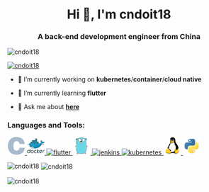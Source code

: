 <h1 align="center">Hi 👋, I'm cndoit18</h1>
<h3 align="center">A back-end development engineer from China</h3>

<p align="left"> <img src="https://komarev.com/ghpvc/?username=cndoit18&label=Profile%20views&color=0e75b6&style=flat" alt="cndoit18" /> </p>

<p align="left"> <a href="https://github.com/ryo-ma/github-profile-trophy"><img src="https://github-profile-trophy.vercel.app/?username=cndoit18" alt="cndoit18" /></a> </p>

- 🔭 I’m currently working on **kubernetes**/**container**/**cloud native**

- 🌱 I’m currently learning **flutter**

- 💬 Ask me about **[here](https://github.com/cndoit18/cndoit18/issues)**


<h3 align="left">Languages and Tools:</h3>
<p align="left"> <a href="https://www.cprogramming.com/" target="_blank"> <img src="https://raw.githubusercontent.com/devicons/devicon/master/icons/c/c-original.svg" alt="c" width="40" height="40"/> </a> <a href="https://www.docker.com/" target="_blank"> <img src="https://raw.githubusercontent.com/devicons/devicon/master/icons/docker/docker-original-wordmark.svg" alt="docker" width="40" height="40"/> </a> <a href="https://flutter.dev" target="_blank"> <img src="https://www.vectorlogo.zone/logos/flutterio/flutterio-icon.svg" alt="flutter" width="40" height="40"/> </a> <a href="https://golang.org" target="_blank"> <img src="https://raw.githubusercontent.com/devicons/devicon/master/icons/go/go-original.svg" alt="go" width="40" height="40"/> </a> <a href="https://www.jenkins.io" target="_blank"> <img src="https://www.vectorlogo.zone/logos/jenkins/jenkins-icon.svg" alt="jenkins" width="40" height="40"/> </a> <a href="https://kubernetes.io" target="_blank"> <img src="https://www.vectorlogo.zone/logos/kubernetes/kubernetes-icon.svg" alt="kubernetes" width="40" height="40"/> </a> <a href="https://www.linux.org/" target="_blank"> <img src="https://raw.githubusercontent.com/devicons/devicon/master/icons/linux/linux-original.svg" alt="linux" width="40" height="40"/> </a> <a href="https://www.python.org" target="_blank"> <img src="https://raw.githubusercontent.com/devicons/devicon/master/icons/python/python-original.svg" alt="python" width="40" height="40"/> </a> </p>

<p><img align="left" src="https://github-readme-stats.vercel.app/api/top-langs?username=cndoit18&show_icons=true&locale=en&layout=compact" alt="cndoit18" /></p>

<p>&nbsp;<img align="center" src="https://github-readme-stats.vercel.app/api?username=cndoit18&show_icons=true&locale=en" alt="cndoit18" /></p>

<p><img align="center" src="https://github-readme-streak-stats.herokuapp.com/?user=cndoit18&" alt="cndoit18" /></p>

